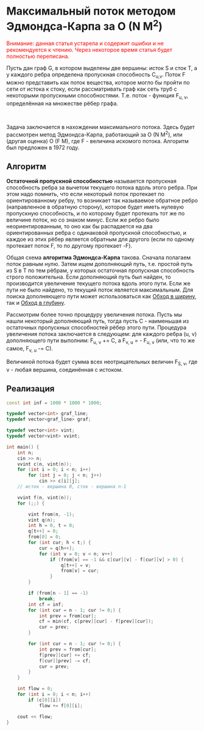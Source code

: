 # Максимальный поток методом Эдмондса-Карпа за O (N M<sup>2</sup>)

<p style="color:red">Внимание: данная статья устарела и содержит ошибки и не рекомендуется к чтению. Через некоторое время статья будет полностью переписана.

Пусть дан граф G, в котором выделены две вершины: исток S и сток T, а у каждого ребра определена пропускная способность C<sub>u,v</sub>. Поток F можно представить как поток вещества, которое могло бы пройти по сети от истока к стоку, если рассматривать граф как сеть труб с некоторыми пропускными способностями. Т.е. поток - функция F<sub>u, v</sub>, определённая на множестве рёбер графа.

&nbsp;

Задача заключается в нахождении максимального потока. Здесь будет рассмотрен метод Эдмондса-Карпа, работающий за O (N M<sup>2</sup>), или (другая оценка) O (F M), где F - величина искомого потока. Алгоритм был предложен в 1972 году.

## Алгоритм

**Остаточной пропускной способностью** называется пропускная способность ребра за вычетом текущего потока вдоль этого ребра. При этом надо помнить, что если некоторый поток протекает по ориентированному ребру, то возникает так называемое обратное ребро (направленное в обратную сторону), которое будет иметь нулевую пропускную способность, и по которому будет протекать тот же по величине поток, но со знаком минус. Если же ребро было неориентированным, то оно как бы распадается на два ориентированных ребра с одинаковой пропускной способностью, и каждое из этих рёбер является обратным для другого (если по одному протекает поток F, то по другому протекает -F).

Общая схема **алгоритма Эдмондса-Карпа** такова. Сначала полагаем поток равным нулю. Затем ищем дополняющий путь, т.е. простой путь из S в T по тем рёбрам, у которых остаточная пропускная способность строго положительна. Если дополняющий путь был найден, то производится увеличение текущего потока вдоль этого пути. Если же пути не было найдено, то текущий поток является максимальным. Для поиска дополняющего пути может использоваться как [Обход в ширину](bfs), так и [Обход в глубину](dfs).

Рассмотрим более точно процедуру увеличения потока. Пусть мы нашли некоторый дополняющий путь, тогда пусть C - наименьшая из остаточных пропускных способностей рёбер этого пути. Процедура увеличения потока заключается в следующем: для каждого ребра (u, v) дополняющего пути выполним: F<sub>u, v</sub> += C, а F<sub>v, u</sub> = - F<sub>u, v</sub> (или, что то же самое, F<sub>v, u</sub> -= C).

Величиной потока будет сумма всех неотрицательных величин F<sub>S, v</sub>, где v - любая вершина, соединённая с истоком.

## Реализация

<!--- TODO: specify code snippet id -->
``` cpp
const int inf = 1000 * 1000 * 1000;

typedef vector<int> graf_line;
typedef vector<graf_line> graf;

typedef vector<int> vint;
typedef vector<vint> vvint;

int main() {
    int n;
    cin >> n;
    vvint c(n, vint(n));
    for (int i = 0; i < n; i++)
        for (int j = 0; j < n; j++)
            cin >> c[i][j];
    // исток - вершина 0, сток - вершина n-1

    vvint f(n, vint(n));
    for (;;) {

        vint from(n, -1);
        vint q(n);
        int h = 0, t = 0;
        q[t++] = 0;
        from[0] = 0;
        for (int cur; h < t;) {
            cur = q[h++];
            for (int v = 0; v < n; v++)
                if (from[v] == -1 && c[cur][v] - f[cur][v] > 0) {
                    q[t++] = v;
                    from[v] = cur;
                }
        }

        if (from[n - 1] == -1)
            break;
        int cf = inf;
        for (int cur = n - 1; cur != 0;) {
            int prev = from[cur];
            cf = min(cf, c[prev][cur] - f[prev][cur]);
            cur = prev;
        }

        for (int cur = n - 1; cur != 0;) {
            int prev = from[cur];
            f[prev][cur] += cf;
            f[cur][prev] -= cf;
            cur = prev;
        }
    }

    int flow = 0;
    for (int i = 0; i < n; i++)
        if (c[0][i])
            flow += f[0][i];

    cout << flow;
}
```
